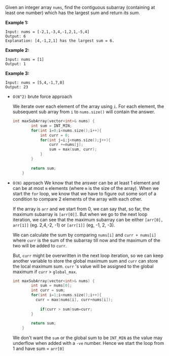 Given an integer array `nums`, find the contiguous subarray (containing at least one number) which has the largest sum and return *its sum*.

**Example 1:**

```
Input: nums = [-2,1,-3,4,-1,2,1,-5,4]
Output: 6
Explanation: [4,-1,2,1] has the largest sum = 6.
```

**Example 2:**

```
Input: nums = [1]
Output: 1
```

**Example 3:**

```
Input: nums = [5,4,-1,7,8]
Output: 23
```

- `O(N^2)` brute force approach 

  We iterate over each element of the array using `i`. For each element, the subsequent sub array from `i` to `nums.size()` will contain the answer. 

  ```c++
  int maxSubArray(vector<int>& nums) {
          int sum = INT_MIN;
          for(int i=0;i<nums.size();i++){
              int curr = 0;
              for(int j=i;j<nums.size();j++){
                  curr +=nums[j];
                  sum = max(sum, curr);
              }
          }
          
          return sum;
      }
  ```

  

- `O(N)` approach
  We know that the answer can be at least 1 element and can be at most `m` elements (where `m` is the size of the array). When we start the `for` loop, we know that we have to figure out some sort of a condition to compare 2 elements of the array with each other. 

  If the array is `arr` and we start from 0, we can say that, so far, the maximum subarray is `[arr[0]]`. But when we go to the next loop iteration, we can see that the maximum subarray can be either `[arr[0], arr[1]]` (eg. 2,4,-2, -1) or `[arr[1]]` (eg, -1, 2, -3).

  We can calculate the sum by comparing `nums[i]` and `curr + nums[i]` where `curr` is the sum of the subarray till now and the maximum of the two will be added to `curr`.

  But, `curr` might be overwritten in the next loop iteration, so we can keep another variable to store the global maximum sum and `curr` can store the local maximum sum. `curr`  's value will be assigned to the global maximum if `curr` > `global_max`.

  ```c++
  int maxSubArray(vector<int>& nums) {
          int sum = nums[0];
          int curr = sum;
          for(int i=1;i<nums.size();i++){
            curr = max(nums[i], curr+nums[i]);
              
              if(curr > sum)sum=curr;
          }
          
          return sum;
      }
  ```

  We don't want the `sum` or the global sum to be `INT_MIN` as the value may underflow when added with a `-ve` number. Hence we start the loop from 1 and have sum = `arr[0]`